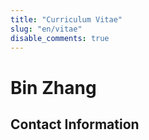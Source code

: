 ```yaml
---
title: "Curriculum Vitae"
slug: "en/vitae"
disable_comments: true
---
```


# Bin Zhang

## Contact Information


